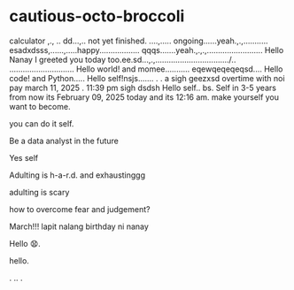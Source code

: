 # cautious-octo-broccoli
calculator ,.,
..
dd...,..
not yet finished. ....,.....
ongoing......yeah.,.,...........
esadxdsss,......,.....happy..................
qqqs.......yeah.,.,.,.........................
Hello Nanay I greeted you today too.ee.sd...,.,................................./..
.............................
Hello world! and momee...........
eqewqeqeqeqsd....
Hello code! and Python.....
Hello self!nsjs.......
 .
.
a sigh geezxsd
overtime with noi pay march 11, 2025 . 11:39 pm sigh
dsdsh
Hello self..
bs.
Self in 3-5 years from now its February 09, 2025 today and its 12:16 am. make yourself you want to become.

you can do it self.

Be a data analyst in the future

Yes self

Adulting is h-a-r.d. and exhaustinggg

adulting is scary 

how to overcome fear and judgement?


March!!! lapit nalang birthday ni nanay

Hello 😧.

hello.

. .. .
<!-- This will be a calculator not yet finish and its ongoing. 


Ongoing calculator program

octo octo

hello

hellooo

Feb 19, 2025 health link, city hall, baranggay hall at 1 pm police station
.

go forward 
